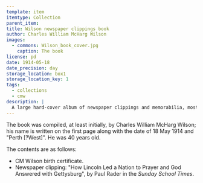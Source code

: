 ```yaml
---
template: item
itemtype: Collection
parent_item: 
title: Wilson newspaper clippings book
author: Charles William McHarg Wilson
images:
  - commons: Wilson_book_cover.jpg
    caption: The book
license: pd
date: 1914-05-18
date_precision: day
storage_location: box1
storage_location_key: 1
tags:
  - collections
  - cmw
description: |
  A large hard-cover album of newspaper clippings and memorabilia, mostly relating to the Wilson family.
---
```


The book was compiled, at least initially, by Charles William McHarg Wilson;
his name is written on the first page along with the date of 18 May 1914 and "Perth [?West]".
He was 40 years old.

The contents are as follows:

* CM Wilson birth certificate.
* Newspaper clipping: "How Lincoln Led a Nation to Prayer and God Answered with Gettysburg", by Paul Rader in the *Sunday School Times*.
